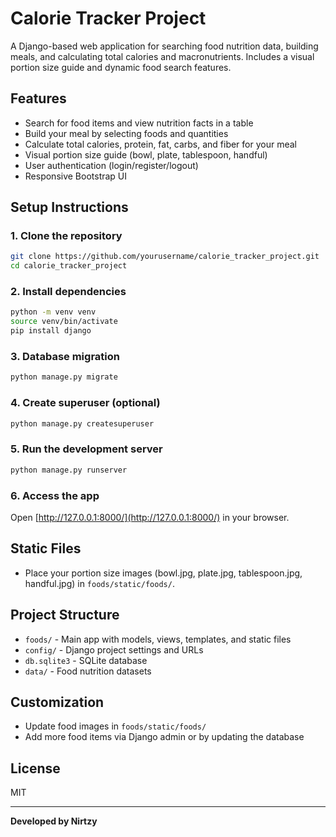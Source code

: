 # Calorie Tracker Project

A Django-based web application for searching food nutrition data, building meals, and calculating total calories and macronutrients. Includes a visual portion size guide and dynamic food search features.

## Features
- Search for food items and view nutrition facts in a table
- Build your meal by selecting foods and quantities
- Calculate total calories, protein, fat, carbs, and fiber for your meal
- Visual portion size guide (bowl, plate, tablespoon, handful)
- User authentication (login/register/logout)
- Responsive Bootstrap UI

## Setup Instructions

### 1. Clone the repository
```bash
git clone https://github.com/yourusername/calorie_tracker_project.git
cd calorie_tracker_project
```

### 2. Install dependencies
```bash
python -m venv venv
source venv/bin/activate
pip install django
```

### 3. Database migration
```bash
python manage.py migrate
```

### 4. Create superuser (optional)
```bash
python manage.py createsuperuser
```

### 5. Run the development server
```bash
python manage.py runserver
```

### 6. Access the app
Open [http://127.0.0.1:8000/](http://127.0.0.1:8000/) in your browser.

## Static Files
- Place your portion size images (bowl.jpg, plate.jpg, tablespoon.jpg, handful.jpg) in `foods/static/foods/`.

## Project Structure
- `foods/` - Main app with models, views, templates, and static files
- `config/` - Django project settings and URLs
- `db.sqlite3` - SQLite database
- `data/` - Food nutrition datasets

## Customization
- Update food images in `foods/static/foods/`
- Add more food items via Django admin or by updating the database

## License
MIT

---

**Developed by Nirtzy**

